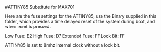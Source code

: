 #ATTINY85 Substitute for MAX701

Here are the fuse settings for the ATTINY85, use the Binary supplied in this folder, which provides a time delayed reset of the system during boot, and when reset is pressed.

Low Fuse: E2
High Fuse: D7
Extended Fuse: FF
Lock Bit: FF

ATTINY85 is set to 8mhz internal clock without a lock bit.